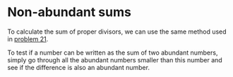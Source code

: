 # Non-abundant sums
To calculate the sum of proper divisors, we can use the same method used in [problem 21](src/021).

To test if a number can be written as the sum of two abundant numbers, simply go through all the abundant numbers smaller than this number and see if the difference is also an abundant number.
